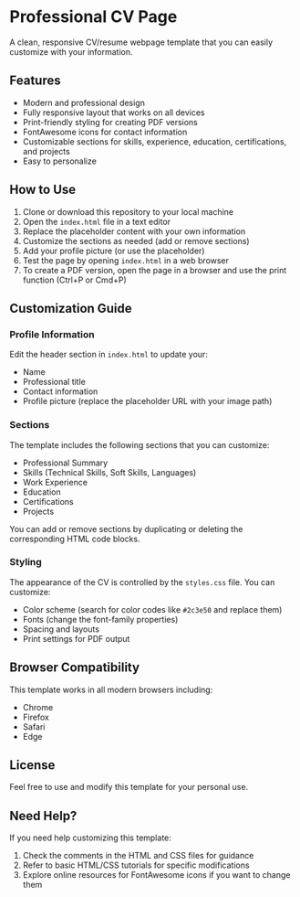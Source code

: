 # Professional CV Page

A clean, responsive CV/resume webpage template that you can easily customize with your information.

## Features

- Modern and professional design
- Fully responsive layout that works on all devices
- Print-friendly styling for creating PDF versions
- FontAwesome icons for contact information
- Customizable sections for skills, experience, education, certifications, and projects
- Easy to personalize

## How to Use

1. Clone or download this repository to your local machine
2. Open the `index.html` file in a text editor
3. Replace the placeholder content with your own information
4. Customize the sections as needed (add or remove sections)
5. Add your profile picture (or use the placeholder)
6. Test the page by opening `index.html` in a web browser
7. To create a PDF version, open the page in a browser and use the print function (Ctrl+P or Cmd+P)

## Customization Guide

### Profile Information

Edit the header section in `index.html` to update your:
- Name
- Professional title
- Contact information
- Profile picture (replace the placeholder URL with your image path)

### Sections

The template includes the following sections that you can customize:
- Professional Summary
- Skills (Technical Skills, Soft Skills, Languages)
- Work Experience
- Education
- Certifications
- Projects

You can add or remove sections by duplicating or deleting the corresponding HTML code blocks.

### Styling

The appearance of the CV is controlled by the `styles.css` file. You can customize:
- Color scheme (search for color codes like `#2c3e50` and replace them)
- Fonts (change the font-family properties)
- Spacing and layouts
- Print settings for PDF output

## Browser Compatibility

This template works in all modern browsers including:
- Chrome
- Firefox
- Safari
- Edge

## License

Feel free to use and modify this template for your personal use.

## Need Help?

If you need help customizing this template:
1. Check the comments in the HTML and CSS files for guidance
2. Refer to basic HTML/CSS tutorials for specific modifications
3. Explore online resources for FontAwesome icons if you want to change them 